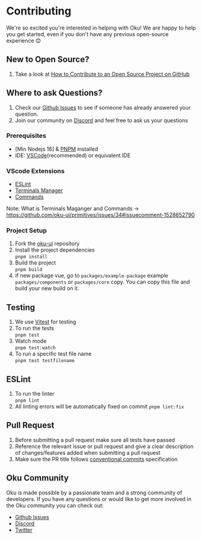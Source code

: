 # Contributing

We're so excited you're interested in helping with Oku! We are happy to help you get started, even if you don't have any previous open-source experience :blush:

## New to Open Source?

1. Take a look at [How to Contribute to an Open Source Project on GitHub](https://egghead.io/courses/how-to-contribute-to-an-open-source-project-on-github)

## Where to ask Questions?

1. Check our [Github Issues](https://github.com/oku-ui/primitives/issues) to see if someone has already answered your question.
2. Join our community on [Discord](https://chat.productdevbook.com) and feel free to ask us your questions


### Prerequisites
-   [Min Nodejs 16] & [PNPM](https://pnpm.io) installed
-   IDE: [VSCode](https://code.visualstudio.com/download)(recommended) or equivalent IDE


### VScode Extensions

-  [ESLint](https://marketplace.visualstudio.com/items?itemName=dbaeumer.vscode-eslint)
-  [Terminals Manager](https://marketplace.visualstudio.com/items?itemName=fabiospampinato.vscode-terminals)
-  [Commands](https://marketplace.visualstudio.com/items?itemName=knisterpeter.vscode-github)

Note: What is Terminals Maganger and Commands  -> https://github.com/oku-ui/primitives/issues/34#issuecomment-1528652790

### Project Setup

1. Fork the [oku-ui](https://github.com/oku-ui/primitives) repository
2. Install the project dependencies  
   `pnpm install`
3. Build the project  
   `pnpm build`
4. If new package vue, go to `packages/example-package` example `packages/components` or `packages/core` copy. You can copy this file and build your new build on it.

## Testing

1. We use [Vitest](https://vitest.dev/) for testing
2. To run the tests  
   `pnpm test`
3. Watch mode  
   `pnpm test:watch`
4. To run a specific test file name  
   `pnpm test testfilename`

## ESLint
1. To run the linter  
   `pnpm lint`
2. All linting errors will be automatically fixed on commit
   `pnpm lint:fix`


## Pull Request

1. Before submitting a pull request make sure all tests have passed
2. Reference the relevant issue or pull request and give a clear description of changes/features added when submitting a pull request
3. Make sure the PR title follows [conventional commits](https://www.conventionalcommits.org/en/v1.0.0/) specification

## Oku Community

Oku is made possible by a passionate team and a strong community of developers. If you have any questions or would like to get more involved in the Oku community you can check out:

-   [Github Issues](https://github.com/oku-ui/primitives/issues)
-   [Discord](https://chat.productdevbook.com)
-   [Twitter](https://twitter.com/oku_ui)